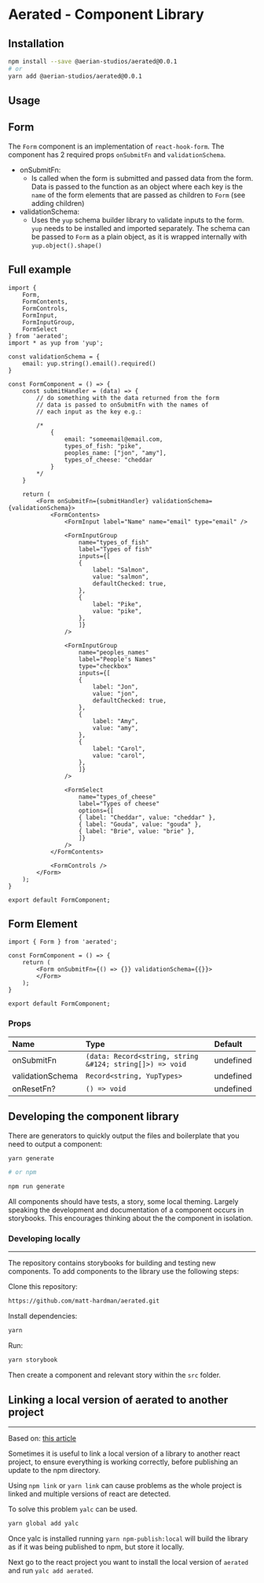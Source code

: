 # Aerated - Component Library

## Installation

```bash
npm install --save @aerian-studios/aerated@0.0.1
# or
yarn add @aerian-studios/aerated@0.0.1
```

## Usage

## Form

The `Form` component is an implementation of `react-hook-form`. 
The component has 2 required props `onSubmitFn` and `validationSchema`.

- onSubmitFn:
  - Is called when the form is submitted and passed data from the form. Data is passed to the function as an object where each key is the `name` of the form elements that are passed as children to `Form` (see adding children)
- validationSchema:
  - Uses the `yup` schema builder library to validate inputs to the form. `yup` needs to be installed and imported separately. The schema can be passed to `Form` as a plain object, as it is wrapped internally with `yup.object().shape()`

## Full example

```tsx
import { 
    Form, 
    FormContents, 
    FormControls, 
    FormInput, 
    FormInputGroup, 
    FormSelect 
} from 'aerated';
import * as yup from 'yup';

const validationSchema = {
    email: yup.string().email().required()
}

const FormComponent = () => {
    const submitHandler = (data) => {
        // do something with the data returned from the form
        // data is passed to onSubmitFn with the names of 
        // each input as the key e.g.:

        /* 
            {
                email: "someemail@email.com,
                types_of_fish: "pike",
                peoples_name: ["jon", "amy"],
                types_of_cheese: "cheddar
            }
        */
    }

    return (
        <Form onSubmitFn={submitHandler} validationSchema={validationSchema}>
            <FormContents>
                <FormInput label="Name" name="email" type="email" />

                <FormInputGroup
                    name="types_of_fish"
                    label="Types of fish"
                    inputs={[
                    {
                        label: "Salmon",
                        value: "salmon",
                        defaultChecked: true,
                    },
                    {
                        label: "Pike",
                        value: "pike",
                    },
                    ]}
                />

                <FormInputGroup
                    name="peoples_names"
                    label="People's Names"
                    type="checkbox"
                    inputs={[
                    {
                        label: "Jon",
                        value: "jon",
                        defaultChecked: true,
                    },
                    {
                        label: "Amy",
                        value: "amy",
                    },
                    {
                        label: "Carol",
                        value: "carol",
                    },
                    ]}
                />

                <FormSelect
                    name="types_of_cheese"
                    label="Types of cheese"
                    options={[
                    { label: "Cheddar", value: "cheddar" },
                    { label: "Gouda", value: "gouda" },
                    { label: "Brie", value: "brie" },
                    ]}
                />
            </FormContents>

            <FormControls />
        </Form>
    );
}

export default FormComponent;
```

## Form Element

```tsx
import { Form } from 'aerated';

const FormComponent = () => {
    return (
        <Form onSubmitFn={() => {}} validationSchema={{}}>
        </Form>
    );
}

export default FormComponent;
```

### Props

| Name             | Type                                                     | Default   |
| :--------------- | :------------------------------------------------------- | :-------- |
| onSubmitFn       | `(data: Record<string, string &#124; string[]>) => void` | undefined |
| validationSchema | `Record<string, YupTypes>`                               | undefined |
| onResetFn?       | `() => void`                                             | undefined |

## Developing the component library

There are generators to quickly output the files and boilerplate that you need to output a component:

```bash
yarn generate

# or npm

npm run generate
```

All components should have tests, a story, some local theming. Largely speaking the development and documentation of a component occurs in storybooks. This encourages thinking about the the component in isolation.

### Developing locally 

<hr />

The repository contains storybooks for building and testing new components. To add components to the library use the following steps:

Clone this repository:

```bash
https://github.com/matt-hardman/aerated.git
```

Install dependencies:

```bash
yarn
```

Run:

```bash
yarn storybook
```

Then create a component and relevant story within the `src` folder.

## Linking a local version of aerated to another project
<hr />

Based on: [this article](https://medium.com/@mtfranchetto/the-solution-for-a-working-npm-yarn-link-ddcb4f3c785e)

Sometimes it is useful to link a local version of a library to another react project, to ensure everything is working correctly, before publishing an update to the npm directory.

Using `npm link` or `yarn link` can cause problems as the whole project is linked and multiple versions of react are detected.

To solve this problem `yalc` can be used.

```bash
yarn global add yalc
```

Once yalc is installed running `yarn npm-publish:local` will build the library as if it was being published to npm, but store it locally.

Next go to the react project you want to install the local version of `aerated` and run `yalc add aerated`.  
